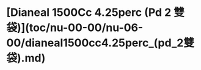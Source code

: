 # \[Dianeal 1500Cc 4.25perc  \(Pd 2 雙袋\)\]\(toc/nu-00-00/nu-06-00/dianeal1500cc4.25perc\_\(pd\_2雙袋\).md\)

